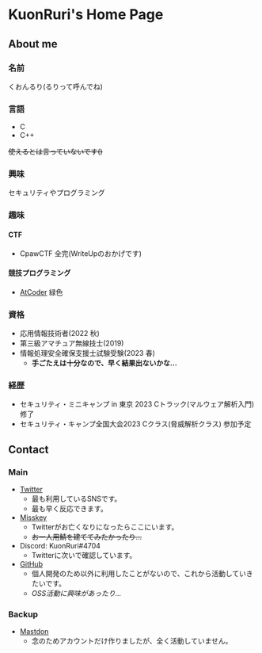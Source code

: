 # KuonRuri's Home Page  
## About me  
### 名前  
くおんるり(るりって呼んでね)  
### 言語  

- C  
- C++  

~~使えるとは言っていないです()~~  
### 興味  
セキュリティやプログラミング  
### 趣味  
#### CTF  

- CpawCTF 全完(WriteUpのおかげです)  
    
#### 競技プログラミング  

- [AtCoder](https://atcoder.jp/users/kuonruri) 緑色  
    
### 資格  

- 応用情報技術者(2022 秋)  
- 第三級アマチュア無線技士(2019)  
- 情報処理安全確保支援士試験受験(2023 春)  
  - __手ごたえは十分なので、早く結果出ないかな...__  
  
### 経歴
- セキュリティ・ミニキャンプ in 東京 2023 Cトラック(マルウェア解析入門) 修了  
- セキュリティ・キャンプ全国大会2023 Cクラス(脅威解析クラス) 参加予定

## Contact  
### Main  

- [Twitter](https://twitter.com/KuonRuri)  
  - 最も利用しているSNSです。  
  - 最も早く反応できます。  
- [Misskey](https://misskey.io/@KuonRuri)  
  - Twitterがお亡くなりになったらここにいます。
  - ~~お一人用鯖を建ててみたかったり...~~  
- Discord: KuonRuri#4704  
  - Twitterに次いで確認しています。  
- [GitHub](https://github.com/KuonRuri)   
  - 個人開発のため以外に利用したことがないので、これから活動していきたいです。  
  - _OSS活動に興味があったり..._  
  
### Backup  

- [Mastdon](https://mstdn.jp/web/@KuonRuri)  
  - 念のためアカウントだけ作りましたが、全く活動していません。
